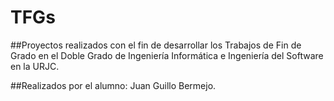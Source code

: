 # TFGs

##Proyectos realizados con el fin de desarrollar los Trabajos de Fin de Grado en el Doble Grado de Ingeniería Informática e Ingeniería del Software en la URJC.

##Realizados por el alumno: Juan Guillo Bermejo.
